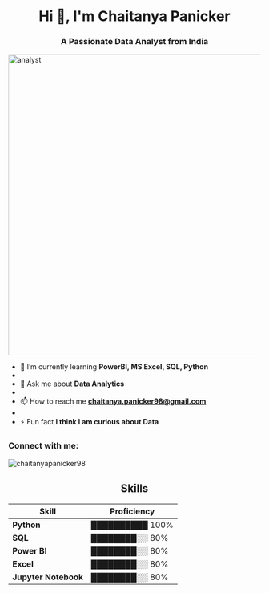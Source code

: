 <h1 align="center">Hi 👋, I'm Chaitanya Panicker</h1>
<h3 align="center">A Passionate Data Analyst from India</h3>
<image align="center" alt="analyst" width="600" src="https://t3.ftcdn.net/jpg/07/11/26/60/360_F_711266053_vk4mgNhKyUXqFgxEuQ8xOQkKQ03fg7Vj.jpg"</>

- 🌱 I’m currently learning **PowerBI, MS Excel, SQL, Python**
- 
- 💬 Ask me about **Data Analytics**
-
- 📫 How to reach me **chaitanya.panicker98@gmail.com**
-
- ⚡ Fun fact **I think I am curious about Data**

<h3 align="left">Connect with me:</h3>
<p><img align="center" src="https://github-readme-streak-stats.herokuapp.com/?user=chaitanyapanicker98&" alt="chaitanyapanicker98" /></p>

<div align="center">
  
## Skills
| Skill         | Proficiency |
|---------------|-------------|
| **Python**          | ██████████ 100% |
| **SQL**           | ████████░░ 80% |
| **Power BI**       | ████████░░ 80% |
| **Excel**         | ████████░░ 80% |
| **Jupyter Notebook**        | ████████░░ 80% |

</div>

